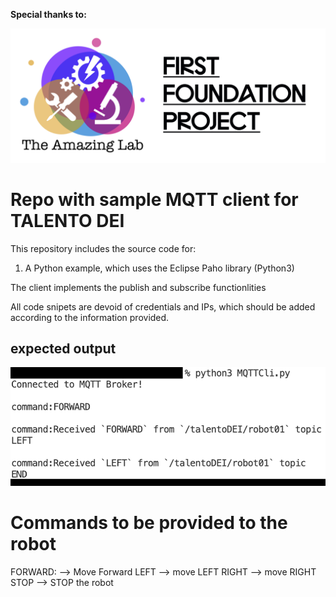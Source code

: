 **Special thanks to:**

![Logo](https://github.com/tjcruz-dei/IoT-Workshop/blob/master/logos.png)

# Repo with sample MQTT client for TALENTO DEI

This repository includes the source code for:
1. A Python example, which uses the Eclipse Paho library (Python3)

The client implements the publish and subscribe functionlities

All code snipets are devoid of credentials and IPs, which should be added according to the information provided. 

## expected output
![Output](https://github.com/bmsousa/talentoDEI/blob/master/output.png)


# Commands to be provided to the robot

FORWARD: --> Move Forward
LEFT --> move LEFT
RIGHT --> move RIGHT
STOP --> STOP the robot




